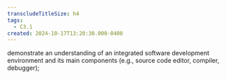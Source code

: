 ```yaml
---
transcludeTitleSize: h4
tags:
  - C3.1
created: 2024-10-17T13:20:30.000-0400
---
```

demonstrate an understanding of an integrated software development environment and its main components (e.g., source code editor, compiler, debugger);
